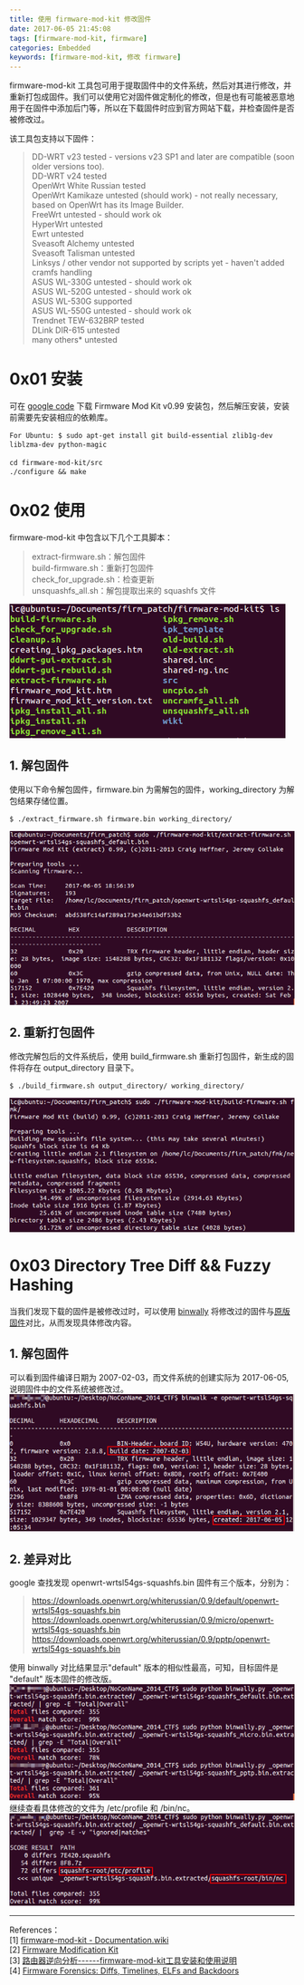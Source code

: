```yaml
---
title: 使用 firmware-mod-kit 修改固件
date: 2017-06-05 21:45:08
tags: [firmware-mod-kit, firmware]
categories: Embedded
keywords: [firmware-mod-kit, 修改 firmware]
---
```


firmware-mod-kit 工具包可用于提取固件中的文件系统，然后对其进行修改，并重新打包成固件。我们可以使用它对固件做定制化的修改，但是也有可能被恶意地用于在固件中添加后门等，所以在下载固件时应到官方网站下载，并检查固件是否被修改过。

该工具包支持以下固件：
>DD-WRT v23	tested - versions v23 SP1 and later are compatible (soon older versions too).    
DD-WRT v24	tested   
OpenWrt White Russian	tested   
OpenWrt Kamikaze	untested (should work) - not really necessary, based on OpenWrt has its Image Builder.   
FreeWrt	untested - should work ok   
HyperWrt	untested   
Ewrt	untested   
Sveasoft Alchemy	untested   
Sveasoft Talisman	untested   
Linksys / other vendor	not supported by scripts yet - haven't added cramfs handling   
ASUS WL-330G	untested - should work ok   
ASUS WL-520G	untested - should work ok   
ASUS WL-530G	supported   
ASUS WL-550G	untested  - should work ok   
Trendnet TEW-632BRP	tested   
DLink DIR-615	untested   
many others*	untested

# 0x01 安装
可在 [google code](https://code.google.com/archive/p/firmware-mod-kit/) 下载	Firmware Mod Kit v0.99 安装包，然后解压安装，安装前需要先安装相应的依赖库。
```
For Ubuntu: $ sudo apt-get install git build-essential zlib1g-dev liblzma-dev python-magic

cd firmware-mod-kit/src
./configure && make
```

# 0x02 使用
firmware-mod-kit 中包含以下几个工具脚本：
>extract-firmware.sh：解包固件   
build-firmware.sh：重新打包固件   
check_for_upgrade.sh：检查更新   
unsquashfs_all.sh：解包提取出来的 squashfs 文件

![](https://raw.githubusercontent.com/0x4C43/BlogImages/master/1586021073_78163658.jpg)

## 1.  解包固件
使用以下命令解包固件，firmware.bin 为需解包的固件，working_directory 为解包结果存储位置。    
```
$ ./extract_firmware.sh firmware.bin working_directory/
```
![](https://raw.githubusercontent.com/0x4C43/BlogImages/master/1586021071_6411506.jpg)
## 2. 重新打包固件
修改完解包后的文件系统后，使用 build_firmware.sh 重新打包固件，新生成的固件将存在 output_directory 目录下。
```
$ ./build_firmware.sh output_directory/ working_directory/
```
![](https://raw.githubusercontent.com/0x4C43/BlogImages/master/1586021063_10177238.jpg)

# 0x03 Directory Tree Diff && Fuzzy Hashing
当我们发现下载的固件是被修改过时，可以使用 [binwally](https://github.com/bmaia/binwally) 将修改过的固件与[原版固件](https://downloads.openwrt.org/whiterussian/0.9/default/openwrt-wrtsl54gs-squashfs.bin)对比，从而发现具体修改内容。
## 1. 解包固件
可以看到固件编译日期为 2007-02-03，而文件系统的创建实际为 2017-06-05,说明固件中的文件系统被修改过。
![](https://raw.githubusercontent.com/0x4C43/BlogImages/master/1586021069_63948070.jpg)
## 2. 差异对比
google 查找发现 openwrt-wrtsl54gs-squashfs.bin 固件有三个版本，分别为：
 >https://downloads.openwrt.org/whiterussian/0.9/default/openwrt-wrtsl54gs-squashfs.bin    
 https://downloads.openwrt.org/whiterussian/0.9/micro/openwrt-wrtsl54gs-squashfs.bin    
 https://downloads.openwrt.org/whiterussian/0.9/pptp/openwrt-wrtsl54gs-squashfs.bin

使用 binwally 对比结果显示"default" 版本的相似性最高，可知，目标固件是 "default" 版本固件的修改版。
![](https://raw.githubusercontent.com/0x4C43/BlogImages/master/1586055964_20200405110549327_27386.png)
继续查看具体修改的文件为 /etc/profile 和 /bin/nc。
![](https://raw.githubusercontent.com/0x4C43/BlogImages/master/1586021066_31504566.jpg)

-----------
References：    
[1] [firmware-mod-kit - Documentation.wiki](https://code.google.com/archive/p/firmware-mod-kit/wikis/Documentation.wiki)   
[2] [Firmware Modification Kit](https://bitsum.com/firmware_mod_kit.htm)   
[3] [路由器逆向分析------firmware-mod-kit工具安装和使用说明](http://blog.csdn.net/qq1084283172/article/details/68061957)   
[4] [Firmware Forensics: Diffs, Timelines, ELFs and Backdoors](https://w00tsec.blogspot.com/2015/02/firmware-forensics-diffs-timelines-elfs.html)